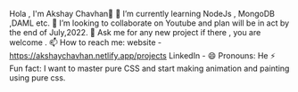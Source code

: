 Hola , I'm Akshay Chavhan👋
🌱 I’m currently learning NodeJs , MongoDB ,DAML etc.
👯 I’m looking to collaborate on Youtube and plan will be in act by the end of July,2022.
💬 Ask me for any new project if there , you are welcome .
📫 How to reach me: website - https://akshaychavhan.netlify.app/projects LinkedIn -
😄 Pronouns: He
⚡ Fun fact: I want to master pure CSS and start making animation and painting using pure css.

